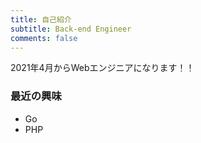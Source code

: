 ```yaml
---
title: 自己紹介
subtitle: Back-end Engineer
comments: false
---
```


2021年4月からWebエンジニアになります！！

### 最近の興味
- Go
- PHP